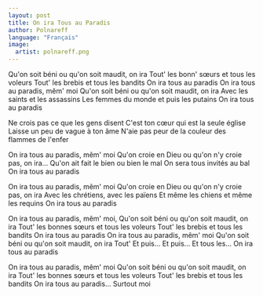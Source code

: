 ```yaml
---
layout: post
title: On ira Tous au Paradis
author: Polnareff
language: "Français"
image:
  artist: polnareff.png
---
```

Qu'on soit béni ou qu'on soit maudit, on ira
Tout' les bonn' sœurs et tous les voleurs
Tout' les brebis et tous les bandits
On ira tous au paradis
On ira tous au paradis, mêm' moi
Qu'on soit béni ou qu'on soit maudit, on ira
Avec les saints et les assassins
Les femmes du monde et puis les putains
On ira tous au paradis

Ne crois pas ce que les gens disent
C'est ton cœur qui est la seule église
Laisse un peu de vague à  ton âme
N'aie pas peur de la couleur des flammes de l'enfer

On ira tous au paradis, mêm' moi
Qu'on croie en Dieu ou qu'on n'y croie pas, on ira...
Qu'on ait fait le bien ou bien Ie mal
On sera tous invités au bal
On ira tous au paradis


On ira tous au paradis, mêm' moi
Qu'on croie en Dieu ou qu'on n'y croie pas, on ira
Avec les chrétiens, avec les païens
Et même les chiens et même les requins
On ira tous au paradis

On ira tous au paradis, mêm' moi,
Qu'on soit béni ou qu'on soit maudit, on ira
Tout' les bonnes sœurs et tous les voleurs
Tout' les brebis et tous les bandits
On ira tous au paradis
On ira tous au paradis, mêm' moi
Qu'on soit béni ou qu'on soit maudit, on ira
Tout'
Et puis...
Et puis...
Et tous les...
On ira tous au paradis

On ira tous au paradis, mêm' moi
Qu'on soit béni ou qu'on soit maudit, on ira
Tout' les bonnes sœurs et tous les voleurs
Tout' les brebis et tous les bandits
On ira tous au paradis...
Surtout moi
